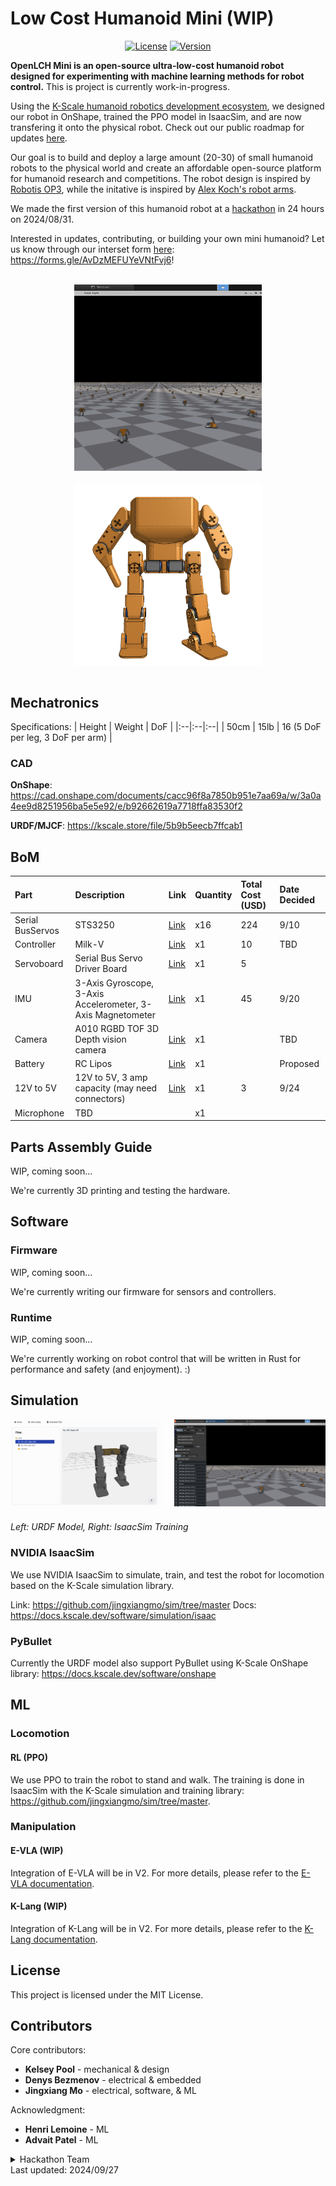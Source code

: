 # Low Cost Humanoid Mini (WIP)

<div align="center">

[![License](https://img.shields.io/badge/license-MIT-green)](https://github.com/kscalelabs/onshape/blob/main/LICENSE)
[![Version](https://img.shields.io/badge/Version%20-V0%20-blue)]()
<!-- [![Discord](https://img.shields.io/discord/1280974143936004238)](https://discord.gg/kN8jXdt7Rx)  -->
<!-- [![Wiki](https://img.shields.io/badge/wiki-humanoids-black)](https://humanoids.wiki) -->
</div>

**OpenLCH Mini is an open-source ultra-low-cost humanoid robot designed for experimenting with machine learning methods for robot control.** This is project is currently work-in-progress.

Using the [K-Scale humanoid robotics development ecosystem](https://docs.kscale.dev), we designed our robot in OnShape, trained the PPO model in IsaacSim, and are now transfering it onto the physical robot. Check out our public roadmap for updates [here](https://jingxiangmo.notion.site/1041ecfa6e9680ebba48e2d6671842ee?v=db386e8deaab4b008bdca9787878d743&pvs=4).

Our goal is to build and deploy a large amount (20-30) of small humanoid robots to the physical world and create an affordable open-source platform for humanoid research and competitions. The robot design is inspired by [Robotis OP3](https://emanual.robotis.com/docs/en/platform/op3/introduction/), while the initative is inspired by [Alex Koch's robot arms](https://github.com/AlexanderKoch-Koch/low_cost_robot).

We made the first version of this humanoid robot at a [hackathon](https://github.com/jingxiangmo/low_cost_humanoid/blob/0ab372ece6673fc3f66a62588d88ebfb2695d9be/README.md) in 24 hours on 2024/08/31.

Interested in updates, contributing, or building your own mini humanoid? Let us know through our interset form [here](https://forms.gle/AvDzMEFUYeVNtFvj6): https://forms.gle/AvDzMEFUYeVNtFvj6!

<br/>
<div style="display: flex; flex-direction: column; align-items: center;">
    <img src="/public/isaac_view.png" alt="Robot Waving" style="width: 100%; max-width: 300px; height: auto; margin-bottom: 20px;">
    <img src="/public/CAD.png" alt="CAD Model" style="width: 100%; max-width: 300px; height: auto;">
</div>

<br/>

## Mechatronics

Specifications:
| Height | Weight | DoF |
|:--|:--|:--|
| 50cm | 15lb | 16 (5 DoF per leg, 3 DoF per arm) |

### CAD

**OnShape**: https://cad.onshape.com/documents/cacc96f8a7850b951e7aa69a/w/3a0a4ee9d8251956ba5e5e92/e/b92662619a7718ffa83530f2

**URDF/MJCF**: https://kscale.store/file/5b9b5eecb7ffcab1


## BoM
| Part         | Description                                                                   | Link                                                                                                                                             | Quantity | Total Cost (USD) | Date Decided |
|:--           |:--                                                                            |:--                                                                                                                                              |:--       |:--               |:--           |
| Serial BusServos       | STS3250                                 | [Link](https://www.alibaba.com/product-detail/50KG-High-Torque-HV-Robot-Servo_1601045497742.html)                | x16      | 224              | 9/10         |
| Controller   | Milk-V                                              | [Link](https://milkv.io/duo-s)                                                                                                             | x1       | 10               | TBD          |
| Servoboard   | Serial Bus Servo Driver Board                                                  | [Link](https://www.waveshare.com/product/bus-servo-adapter-a.htm)                                                                   | x1       | 5                |              |
| IMU          | 3-Axis Gyroscope, 3-Axis Accelerometer, 3-Axis Magnetometer                    | [Link](https://ozzmaker.com/product/berryimu-accelerometer-gyroscope-magnetometer-barometricaltitude-sensor/)                                 | x1       | 45               | 9/20         |
| Camera | A010 RGBD TOF 3D Depth vision camera                                           | [Link](https://www.amazon.com/Sipeed-MaixSense-Vision-Camera-MS-A075V/dp/B0BPSSFLGH?th=1)                                                      | x1       |                  | TBD          |
| Battery      | RC Lipos                                                                      | [Link](https://www.amazon.com/KBT-1200mAh-Rechargeable-Replacement-Compatible/dp/B0C23Y3VZK?source=ps-sl-shoppingads-lpcontext&ref_=fplfs&smid=A3FKMD6P089KQA&th=1) | x1       |                  | Proposed     |
| 12V to 5V    | 12V to 5V, 3 amp capacity (may need connectors)                               | [Link](https://www.digikey.com/en/products/detail/dfrobot/DFR0571/9559261?utm_adgroup=&utm_source=google&utm_medium=cpc&utm_campaign=PMax%20Shopping_Product_Low%20ROAS%20Categories&utm_term=&utm_content=&utm_id=go_cmp-20243063506_adg-_ad-__dev-m_ext-_prd-9559261_sig-Cj0KCQjwxsm3BhDrARIsAMtVz6OMuYeF6xr0kLeY_OpvuVUEMmsyxZNsa2Y6567T93VBpmQ31ocUh2kaAkzOEALw_wcB&gad_source=1&gbraid=0AAAAADrbLlgUgtqZiYHKHVpeN-YpI-cro&gclid=Cj0KCQjwxsm3BhDrARIsAMtVz6OMuYeF6xr0kLeY_OpvuVUEMmsyxZNsa2Y6567T93VBpmQ31ocUh2kaAkzOEALw_wcB) | x1       | 3                | 9/24         |
| Microphone   | TBD                                                                  |                                                                                                                                                  | x1       |                  |              |

## Parts Assembly Guide
WIP, coming soon...

We're currently 3D printing and testing the hardware.

## Software

### Firmware
WIP, coming soon...

We're currently writing our firmware for sensors and controllers.

### Runtime
WIP, coming soon...

We're currently working on robot control that will be written in Rust for performance and safety (and enjoyment). :)


## Simulation

<div style="display: flex; flex-wrap: wrap; justify-content: space-between;">
    <img src="/public/urdf.png" alt="URDF Model" style="width: 100%; max-width: 48%; height: auto; object-fit: cover; margin-bottom: 10px;">
    <img src="/public/isaac.png" alt="Isaac Simulation" style="width: 100%; max-width: 48%; height: auto; object-fit: cover; margin-bottom: 10px;">
</div>

*Left: URDF Model, Right: IsaacSim Training*


### NVIDIA IsaacSim
We use NVIDIA IsaacSim to simulate, train, and test the robot for locomotion based on the K-Scale simulation library.

Link: https://github.com/jingxiangmo/sim/tree/master
Docs: https://docs.kscale.dev/software/simulation/isaac

### PyBullet
Currently the URDF model also support PyBullet using K-Scale OnShape library: https://docs.kscale.dev/software/onshape

## ML
### Locomotion
#### RL (PPO)
We use PPO to train the robot to stand and walk. The training is done in IsaacSim with the K-Scale simulation and training library: https://github.com/jingxiangmo/sim/tree/master.

### Manipulation
#### E-VLA (WIP)
Integration of E-VLA will be in V2. For more details, please refer to the [E-VLA documentation](https://docs.kscale.dev/software/models/evla).

#### K-Lang (WIP)
Integration of K-Lang will be in V2. For more details, please refer to the [K-Lang documentation](https://docs.kscale.dev/software/klang/intro).

## License
This project is licensed under the MIT License.


## Contributors

Core contributors:
- **Kelsey Pool** - mechanical & design
- **Denys Bezmenov** - electrical & embedded
- **Jingxiang Mo** - electrical, software, & ML

Acknowledgment:
- **Henri Lemoine** - ML
- **Advait Patel** - ML

<details>
<summary>Hackathon Team</summary>

<div align="center">
  <img src="/public/waving.png" alt="Robot Waving" width="400" height="auto">
</div>

- **Kelsey Pool** - Mechanical design
- **Denys Bezmenov** - Electrical and software control
- **Jingxiang Mo** - Mechanical assembly, electrical, and software control
- **Baaqer Farhat** - Mechanical assembly, software

Acknowledgement:
- **Jacob Zietek** - AI/ML and simulation help 
- **Saad Sharief** - Teleoperation help

</details>
Last updated: 2024/09/27

